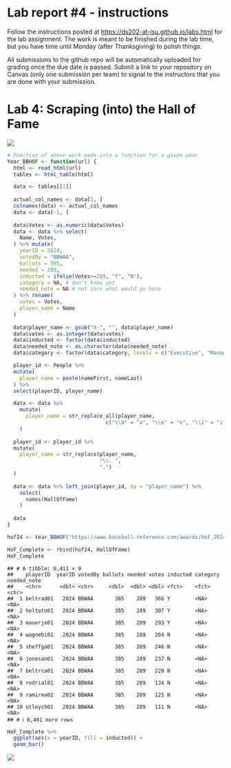 
<!-- README.md is generated from README.Rmd. Please edit the README.Rmd file -->

# Lab report \#4 - instructions

Follow the instructions posted at
<https://ds202-at-isu.github.io/labs.html> for the lab assignment. The
work is meant to be finished during the lab time, but you have time
until Monday (after Thanksgiving) to polish things.

All submissions to the github repo will be automatically uploaded for
grading once the due date is passed. Submit a link to your repository on
Canvas (only one submission per team) to signal to the instructors that
you are done with your submission.

# Lab 4: Scraping (into) the Hall of Fame

![](README_files/figure-gfm/unnamed-chunk-1-1.png)<!-- -->

``` r
# Function of above work made into a function for a given year
Year_BBHOF <- function(url) {
  html <- read_html(url)
  tables <- html_table(html)

  data <- tables[[1]]
  
  actual_col_names <- data[1, ]
  colnames(data) <- actual_col_names
  data <- data[-1, ]
  
  data$Votes <- as.numeric(data$Votes)
  data <- data %>% select(
    Name, Votes, 
  ) %>% mutate(
    yearID = 2024,
    votedBy = "BBWAA",
    ballots = 385,
    needed = 289,
    inducted = ifelse(Votes>=289, "Y", "N"),
    category = NA, # don't know yet
    needed_note = NA # not sure what would go here
  ) %>% rename(
    votes = Votes, 
    player_name = Name
  )
  
  data$player_name <- gsub("X-", "", data$player_name)
  data$votes <- as.integer(data$votes)
  data$inducted <- factor(data$inducted)
  data$needed_note <- as.character(data$needed_note)
  data$category <- factor(data$category, levels = c("Executive", "Manager", "Pioneer", "Pioneer/Executive", "Player", "Umpire"))

  player_id <- People %>% 
  mutate(
    player_name = paste(nameFirst, nameLast)
  ) %>% 
  select(playerID, player_name)

  data <- data %>% 
    mutate(
      player_name = str_replace_all(player_name,
                                c("\\á" = "a", "\\é" = "e", "\\í" = "i", "\\ó" = "o"))
    )
  
  player_id <- player_id %>% 
  mutate(
    player_name = str_replace(player_name,
                              "\\. ",
                              ".")
  )
  
  data <- data %>% left_join(player_id, by = "player_name") %>% 
    select(
      names(HallOfFame)
    )
  
  data
}

hof24 <- Year_BBHOF("https://www.baseball-reference.com/awards/hof_2024.shtml")

HoF_Complete <- rbind(hof24, HallOfFame)
HoF_Complete
```

    ## # A tibble: 6,411 × 9
    ##    playerID  yearID votedBy ballots needed votes inducted category needed_note
    ##    <chr>      <dbl> <chr>     <dbl>  <dbl> <dbl> <fct>    <fct>    <chr>      
    ##  1 beltrad01   2024 BBWAA       385    289   366 Y        <NA>     <NA>       
    ##  2 heltoto01   2024 BBWAA       385    289   307 Y        <NA>     <NA>       
    ##  3 mauerjo01   2024 BBWAA       385    289   293 Y        <NA>     <NA>       
    ##  4 wagnebi02   2024 BBWAA       385    289   284 N        <NA>     <NA>       
    ##  5 sheffga01   2024 BBWAA       385    289   246 N        <NA>     <NA>       
    ##  6 jonesan01   2024 BBWAA       385    289   237 N        <NA>     <NA>       
    ##  7 beltrca01   2024 BBWAA       385    289   220 N        <NA>     <NA>       
    ##  8 rodrial01   2024 BBWAA       385    289   134 N        <NA>     <NA>       
    ##  9 ramirma02   2024 BBWAA       385    289   125 N        <NA>     <NA>       
    ## 10 utleych01   2024 BBWAA       385    289   111 N        <NA>     <NA>       
    ## # ℹ 6,401 more rows

``` r
HoF_Complete %>% 
  ggplot(aes(x = yearID, fill = inducted)) +
  geom_bar()
```

![](README_files/figure-gfm/unnamed-chunk-3-1.png)<!-- -->
